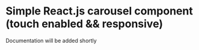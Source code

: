 # Simple React.js carousel component (touch enabled && responsive)

Documentation will be added shortly
